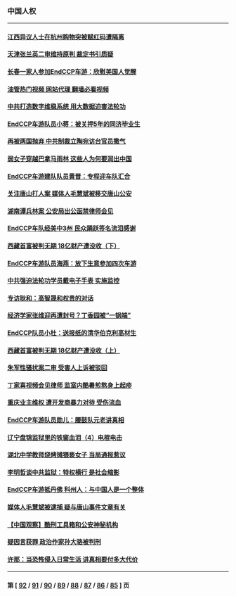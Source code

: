 ### 中国人权
---
#### [江西异议人士在杭州购物突被赋红码遭隔离](../../pages/ncid278/n13802167.md?08141645) 
#### [天津张兰英二审维持原判 裁定书引质疑](../../pages/ncid278/n13802123.md?08141645) 
#### [长春一家人参加EndCCP车游：欣慰美国人觉醒](../../pages/ncid278/n13801543.md?08141645) 
#### [油管热门视频 网站代理 翻墙必看视频](http://209.222.30.114:81/youtube.html?08141645)
#### [中共打造数字维稳系统 用大数据迫害法轮功](../../pages/ncid278/n13799087.md?08141645) 
#### [EndCCP车游队员小蒋：被关押5年的同济毕业生](../../pages/ncid278/n13801538.md?08141645) 
#### [再被两国抛弃 中共制裁立陶宛访台官员撒气](../../pages/ncid278/n13801476.md?08141645) 
#### [弱女子穿越巴拿马雨林 这些人为何要润出中国](../../pages/ncid278/n13801261.md?08141645) 
#### [EndCCP车游建队队员黄晋：专程迎车队汇合](../../pages/ncid278/n13800298.md?08141645) 
#### [关注唐山打人案 媒体人毛慧斌被移交唐山公安](../../pages/ncid278/n13801163.md?08141645) 
#### [湖南谭兵林案 公安局出公函禁律师会见](../../pages/ncid278/n13801154.md?08141645) 
#### [EndCCP车队经美中3州 民众踊跃签名流泪感谢](../../pages/ncid278/n13800967.md?08141645) 
#### [西藏首富被判无期 18亿财产遭没收（下）](../../pages/ncid278/n13800872.md?08141645) 
#### [EndCCP车游队员海燕：放下生意参加四次车游](../../pages/ncid278/n13800772.md?08141645) 
#### [中共强迫法轮功学员戴电子手表 实施监控](../../pages/ncid278/n13800403.md?08141645) 
#### [专访耿和：高智晟和权贵的对话](../../pages/ncid278/n13800480.md?08141645) 
#### [经济学家张维迎再遭封号？丁香园被“一锅端”](../../pages/ncid278/n13800289.md?08141645) 
#### [EndCCP队员小杜：送报纸的清华伯克利高材生](../../pages/ncid278/n13800311.md?08141645) 
#### [西藏首富被判无期 18亿财产遭没收（上）](../../pages/ncid278/n13800374.md?08141645) 
#### [朱军性骚扰案二审 受害人上诉被驳回](../../pages/ncid278/n13800163.md?08141645) 
#### [丁家喜视频会见律师 监室内酷暑煎熬身上起疹](../../pages/ncid278/n13800157.md?08141645) 
#### [重庆业主维权 遭开发商暴力对待 受伤流血](../../pages/ncid278/n13800230.md?08141645) 
#### [EndCCP车游队员勋儿：腰鼓队元老讲真相](../../pages/ncid278/n13799669.md?08141645) 
#### [辽宁盘锦监狱里的铁窗血泪（4）电棍电击](../../pages/ncid278/n13798789.md?08141645) 
#### [湖北中学教师烧烤摊猥亵女子 当局通报惹议](../../pages/ncid278/n13799580.md?08141645) 
#### [李明哲谈中共监狱：特权横行 是社会缩影](../../pages/ncid278/n13799212.md?08141645) 
#### [EndCCP车游抵丹佛 科州人：与中国人是一个整体](../../pages/ncid278/n13798911.md?08141645) 
#### [媒体人毛慧斌被逮捕 疑与唐山事件文章有关](../../pages/ncid278/n13799002.md?08141645) 
#### [【中国观察】酷刑工具箱和公安神秘机构](../../pages/ncid278/n13798499.md?08141645) 
#### [疑因言获罪 政治作家孙大骆被判刑](../../pages/ncid278/n13798464.md?08141645) 
#### [许那：当恐怖侵入日常生活 讲真相要付多大代价](../../pages/ncid278/n13798299.md?08141645) 

---
#### 第 [ [92](./92.md?08141645) / [91](./91.md?08141645) / [90](./90.md?08141645) / [89](./89.md?08141645) / [88](./88.md?08141645) / [87](./87.md?08141645) / [86](./86.md?08141645) / [85](./85.md?08141645) ] 页
